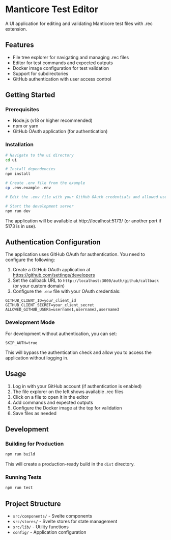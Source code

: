 # Manticore Test Editor

A UI application for editing and validating Manticore test files with .rec extension.

## Features

- File tree explorer for navigating and managing .rec files
- Editor for test commands and expected outputs
- Docker image configuration for test validation
- Support for subdirectories
- GitHub authentication with user access control

## Getting Started

### Prerequisites

- Node.js (v18 or higher recommended)
- npm or yarn
- GitHub OAuth application (for authentication)

### Installation

```bash
# Navigate to the ui directory
cd ui

# Install dependencies
npm install

# Create .env file from the example
cp .env.example .env

# Edit the .env file with your GitHub OAuth credentials and allowed usernames

# Start the development server
npm run dev
```

The application will be available at http://localhost:5173/ (or another port if 5173 is in use).

## Authentication Configuration

The application uses GitHub OAuth for authentication. You need to configure the following:

1. Create a GitHub OAuth application at https://github.com/settings/developers
2. Set the callback URL to `http://localhost:3000/auth/github/callback` (or your custom domain)
3. Configure the `.env` file with your OAuth credentials:

```
GITHUB_CLIENT_ID=your_client_id
GITHUB_CLIENT_SECRET=your_client_secret
ALLOWED_GITHUB_USERS=username1,username2,username3
```

### Development Mode

For development without authentication, you can set:

```
SKIP_AUTH=true
```

This will bypass the authentication check and allow you to access the application without logging in.

## Usage

1. Log in with your GitHub account (if authentication is enabled)
2. The file explorer on the left shows available .rec files
3. Click on a file to open it in the editor
4. Add commands and expected outputs
5. Configure the Docker image at the top for validation
6. Save files as needed

## Development

### Building for Production

```bash
npm run build
```

This will create a production-ready build in the `dist` directory.

### Running Tests

```bash
npm run test
```

## Project Structure

- `src/components/` - Svelte components
- `src/stores/` - Svelte stores for state management
- `src/lib/` - Utility functions
- `config/` - Application configuration